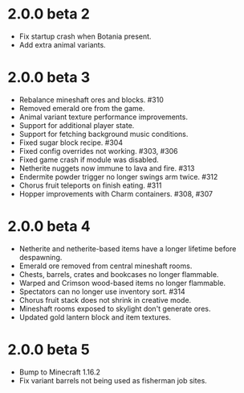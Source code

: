 # 2.0.0 beta 2
* Fix startup crash when Botania present.
* Add extra animal variants.

# 2.0.0 beta 3
* Rebalance mineshaft ores and blocks. #310 
* Removed emerald ore from the game.
* Animal variant texture performance improvements.
* Support for additional player state.
* Support for fetching background music conditions.
* Fixed sugar block recipe. #304
* Fixed config overrides not working. #303, #306
* Fixed game crash if module was disabled.
* Netherite nuggets now immune to lava and fire. #313
* Endermite powder trigger no longer swings arm twice. #312
* Chorus fruit teleports on finish eating. #311
* Hopper improvements with Charm containers. #308, #307

# 2.0.0 beta 4
* Netherite and netherite-based items have a longer lifetime before despawning.
* Emerald ore removed from central mineshaft rooms.
* Chests, barrels, crates and bookcases no longer flammable.
* Warped and Crimson wood-based items no longer flammable.
* Spectators can no longer use inventory sort. #314
* Chorus fruit stack does not shrink in creative mode.
* Mineshaft rooms exposed to skylight don't generate ores.
* Updated gold lantern block and item textures.

# 2.0.0 beta 5
* Bump to Minecraft 1.16.2
* Fix variant barrels not being used as fisherman job sites.